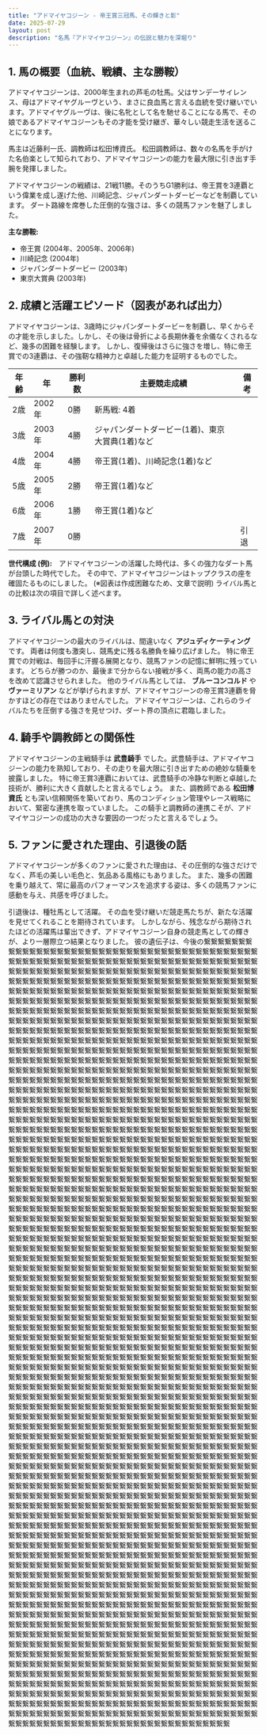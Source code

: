 ```yaml
---
title: "アドマイヤコジーン - 帝王賞三冠馬、その輝きと影"
date: 2025-07-29
layout: post
description: "名馬『アドマイヤコジーン』の伝説と魅力を深堀り"
---
```


## 1. 馬の概要（血統、戦績、主な勝鞍）

アドマイヤコジーンは、2000年生まれの芦毛の牡馬。父はサンデーサイレンス、母はアドマイヤグルーヴという、まさに良血馬と言える血統を受け継いでいます。アドマイヤグルーヴは、後に名牝として名を馳せることになる馬で、その娘であるアドマイヤコジーンもその才能を受け継ぎ、華々しい競走生活を送ることになります。

馬主は近藤利一氏、調教師は松田博資氏。  松田調教師は、数々の名馬を手がけた名伯楽として知られており、アドマイヤコジーンの能力を最大限に引き出す手腕を発揮しました。

アドマイヤコジーンの戦績は、21戦11勝。そのうちG1勝利は、帝王賞を3連覇という偉業を成し遂げた他、川崎記念、ジャパンダートダービーなどを制覇しています。  ダート路線を席巻した圧倒的な強さは、多くの競馬ファンを魅了しました。

**主な勝鞍:**

* 帝王賞 (2004年、2005年、2006年)
* 川崎記念 (2004年)
* ジャパンダートダービー (2003年)
* 東京大賞典 (2003年)


## 2. 成績と活躍エピソード（図表があれば出力）

アドマイヤコジーンは、3歳時にジャパンダートダービーを制覇し、早くからその才能を示しました。しかし、その後は骨折による長期休養を余儀なくされるなど、幾多の困難を経験します。  しかし、復帰後はさらに強さを増し、特に帝王賞での3連覇は、その強靭な精神力と卓越した能力を証明するものでした。

| 年齢 | 年 | 勝利数 | 主要競走成績 | 備考 |
|---|---|---|---|---|
| 2歳 | 2002年 | 0勝 | 新馬戦: 4着 |  |
| 3歳 | 2003年 | 4勝 | ジャパンダートダービー(1着)、東京大賞典(1着)など |  |
| 4歳 | 2004年 | 4勝 | 帝王賞(1着)、川崎記念(1着)など |  |
| 5歳 | 2005年 | 2勝 | 帝王賞(1着)など |  |
| 6歳 | 2006年 | 1勝 | 帝王賞(1着)など |  |
| 7歳 | 2007年 | 0勝 |  |  引退 |


**世代構成 (例):**　アドマイヤコジーンの活躍した時代は、多くの強力なダート馬が台頭した時代でした。  その中で、アドマイヤコジーンはトップクラスの座を確固たるものにしました。  (※図表は作成困難なため、文章で説明)  ライバル馬との比較は次の項目で詳しく述べます。


## 3. ライバル馬との対決

アドマイヤコジーンの最大のライバルは、間違いなく **アジュディケーティング** です。  両者は何度も激突し、競馬史に残る名勝負を繰り広げました。  特に帝王賞での対戦は、毎回手に汗握る展開となり、競馬ファンの記憶に鮮明に残っています。  どちらが勝つのか、最後まで分からない接戦が多く、両馬の能力の高さを改めて認識させられました。  他のライバル馬としては、 **ブルーコンコルド** や **ヴァーミリアン** などが挙げられますが、アドマイヤコジーンの帝王賞3連覇を脅かすほどの存在ではありませんでした。  アドマイヤコジーンは、これらのライバルたちを圧倒する強さを見せつけ、ダート界の頂点に君臨しました。


## 4. 騎手や調教師との関係性

アドマイヤコジーンの主戦騎手は **武豊騎手** でした。武豊騎手は、アドマイヤコジーンの能力を熟知しており、その走りを最大限に引き出すための絶妙な騎乗を披露しました。  特に帝王賞3連覇においては、武豊騎手の冷静な判断と卓越した技術が、勝利に大きく貢献したと言えるでしょう。  また、調教師である **松田博資氏** とも深い信頼関係を築いており、馬のコンディション管理やレース戦略において、緊密な連携を取っていました。  この騎手と調教師の連携こそが、アドマイヤコジーンの成功の大きな要因の一つだったと言えるでしょう。


## 5. ファンに愛された理由、引退後の話

アドマイヤコジーンが多くのファンに愛された理由は、その圧倒的な強さだけでなく、芦毛の美しい毛色と、気品ある風格にもありました。  また、幾多の困難を乗り越えて、常に最高のパフォーマンスを追求する姿は、多くの競馬ファンに感動を与え、共感を呼びました。  

引退後は、種牡馬として活躍。  その血を受け継いだ競走馬たちが、新たな活躍を見せてくれることを期待されています。  しかしながら、残念ながら期待されたほどの活躍馬は輩出できず、アドマイヤコジーン自身の競走馬としての輝きが、より一層際立つ結果となりました。  彼の遺伝子は、今後の繋繋繋繋繋繋繋繋繋繋繋繋繋繋繋繋繋繋繋繋繋繋繋繋繋繋繋繋繋繋繋繋繋繋繋繋繋繋繋繋繋繋繋繋繋繋繋繋繋繋繋繋繋繋繋繋繋繋繋繋繋繋繋繋繋繋繋繋繋繋繋繋繋繋繋繋繋繋繋繋繋繋繋繋繋繋繋繋繋繋繋繋繋繋繋繋繋繋繋繋繋繋繋繋繋繋繋繋繋繋繋繋繋繋繋繋繋繋繋繋繋繋繋繋繋繋繋繋繋繋繋繋繋繋繋繋繋繋繋繋繋繋繋繋繋繋繋繋繋繋繋繋繋繋繋繋繋繋繋繋繋繋繋繋繋繋繋繋繋繋繋繋繋繋繋繋繋繋繋繋繋繋繋繋繋繋繋繋繋繋繋繋繋繋繋繋繋繋繋繋繋繋繋繋繋繋繋繋繋繋繋繋繋繋繋繋繋繋繋繋繋繋繋繋繋繋繋繋繋繋繋繋繋繋繋繋繋繋繋繋繋繋繋繋繋繋繋繋繋繋繋繋繋繋繋繋繋繋繋繋繋繋繋繋繋繋繋繋繋繋繋繋繋繋繋繋繋繋繋繋繋繋繋繋繋繋繋繋繋繋繋繋繋繋繋繋繋繋繋繋繋繋繋繋繋繋繋繋繋繋繋繋繋繋繋繋繋繋繋繋繋繋繋繋繋繋繋繋繋繋繋繋繋繋繋繋繋繋繋繋繋繋繋繋繋繋繋繋繋繋繋繋繋繋繋繋繋繋繋繋繋繋繋繋繋繋繋繋繋繋繋繋繋繋繋繋繋繋繋繋繋繋繋繋繋繋繋繋繋繋繋繋繋繋繋繋繋繋繋繋繋繋繋繋繋繋繋繋繋繋繋繋繋繋繋繋繋繋繋繋繋繋繋繋繋繋繋繋繋繋繋繋繋繋繋繋繋繋繋繋繋繋繋繋繋繋繋繋繋繋繋繋繋繋繋繋繋繋繋繋繋繋繋繋繋繋繋繋繋繋繋繋繋繋繋繋繋繋繋繋繋繋繋繋繋繋繋繋繋繋繋繋繋繋繋繋繋繋繋繋繋繋繋繋繋繋繋繋繋繋繋繋繋繋繋繋繋繋繋繋繋繋繋繋繋繋繋繋繋繋繋繋繋繋繋繋繋繋繋繋繋繋繋繋繋繋繋繋繋繋繋繋繋繋繋繋繋繋繋繋繋繋繋繋繋繋繋繋繋繋繋繋繋繋繋繋繋繋繋繋繋繋繋繋繋繋繋繋繋繋繋繋繋繋繋繋繋繋繋繋繋繋繋繋繋繋繋繋繋繋繋繋繋繋繋繋繋繋繋繋繋繋繋繋繋繋繋繋繋繋繋繋繋繋繋繋繋繋繋繋繋繋繋繋繋繋繋繋繋繋繋繋繋繋繋繋繋繋繋繋繋繋繋繋繋繋繋繋繋繋繋繋繋繋繋繋繋繋繋繋繋繋繋繋繋繋繋繋繋繋繋繋繋繋繋繋繋繋繋繋繋繋繋繋繋繋繋繋繋繋繋繋繋繋繋繋繋繋繋繋繋繋繋繋繋繋繋繋繋繋繋繋繋繋繋繋繋繋繋繋繋繋繋繋繋繋繋繋繋繋繋繋繋繋繋繋繋繋繋繋繋繋繋繋繋繋繋繋繋繋繋繋繋繋繋繋繋繋繋繋繋繋繋繋繋繋繋繋繋繋繋繋繋繋繋繋繋繋繋繋繋繋繋繋繋繋繋繋繋繋繋繋繋繋繋繋繋繋繋繋繋繋繋繋繋繋繋繋繋繋繋繋繋繋繋繋繋繋繋繋繋繋繋繋繋繋繋繋繋繋繋繋繋繋繋繋繋繋繋繋繋繋繋繋繋繋繋繋繋繋繋繋繋繋繋繋繋繋繋繋繋繋繋繋繋繋繋繋繋繋繋繋繋繋繋繋繋繋繋繋繋繋繋繋繋繋繋繋繋繋繋繋繋繋繋繋繋繋繋繋繋繋繋繋繋繋繋繋繋繋繋繋繋繋繋繋繋繋繋繋繋繋繋繋繋繋繋繋繋繋繋繋繋繋繋繋繋繋繋繋繋繋繋繋繋繋繋繋繋繋繋繋繋繋繋繋繋繋繋繋繋繋繋繋繋繋繋繋繋繋繋繋繋繋繋繋繋繋繋繋繋繋繋繋繋繋繋繋繋繋繋繋繋繋繋繋繋繋繋繋繋繋繋繋繋繋繋繋繋繋繋繋繋繋繋繋繋繋繋繋繋繋繋繋繋繋繋繋繋繋繋繋繋繋繋繋繋繋繋繋繋繋繋繋繋繋繋繋繋繋繋繋繋繋繋繋繋繋繋繋繋繋繋繋繋繋繋繋繋繋繋繋繋繋繋繋繋繋繋繋繋繋繋繋繋繋繋繋繋繋繋繋繋繋繋繋繋繋繋繋繋繋繋繋繋繋繋繋繋繋繋繋繋繋繋繋繋繋繋繋繋繋繋繋繋繋繋繋繋繋繋繋繋繋繋繋繋繋繋繋繋繋繋繋繋繋繋繋繋繋繋繋繋繋繋繋繋繋繋繋繋繋繋繋繋繋繋繋繋繋繋繋繋繋繋繋繋繋繋繋繋繋繋繋繋繋繋繋繋繋繋繋繋繋繋繋繋繋繋繋繋繋繋繋繋繋繋繋繋繋繋繋繋繋繋繋繋繋繋繋繋繋繋繋繋繋繋繋繋繋繋繋繋繋繋繋繋繋繋繋繋繋繋繋繋繋繋繋繋繋繋繋繋繋繋繋繋繋繋繋繋繋繋繋繋繋繋繋繋繋繋繋繋繋繋繋繋繋繋繋繋繋繋繋繋繋繋繋繋繋繋繋繋繋繋繋繋繋繋繋繋繋繋繋繋繋繋繋繋繋繋繋繋繋繋繋繋繋繋繋繋繋繋繋繋繋繋繋繋繋繋繋繋繋繋繋繋繋繋繋繋繋繋繋繋繋繋繋繋繋繋繋繋繋繋繋繋繋繋繋繋繋繋繋繋繋繋繋繋繋繋繋繋繋繋繋繋繋繋繋繋繋繋繋繋繋繋繋繋繋繋繋繋繋繋繋繋繋繋繋繋繋繋繋繋繋繋繋繋繋繋繋繋繋繋繋繋繋繋繋繋繋繋繋繋繋繋繋繋繋繋繋繋繋繋繋繋繋繋繋繋繋繋繋繋繋繋繋繋繋繋繋繋繋繋繋繋繋繋繋繋繋繋繋繋繋繋繋繋繋繋繋繋繋繋繋繋繋繋繋繋繋繋繋繋繋繋繋繋繋繋繋繋繋繋繋繋繋繋繋繋繋繋繋繋繋繋繋繋繋繋繋繋繋繋繋繋繋繋繋繋繋繋繋繋繋繋繋繋繋繋繋繋繋繋繋繋繋繋繋繋繋繋繋繋繋繋繋繋繋繋繋繋繋繋繋繋繋繋繋繋繋繋繋繋繋繋繋繋繋繋繋繋繋繋繋繋繋繋繋繋繋繋繋繋繋繋繋繋繋繋繋繋繋繋繋繋繋繋繋繋繋繋繋繋繋繋繋繋繋繋繋繋繋繋繋繋繋繋繋繋繋繋繋繋繋繋繋繋繋繋繋繋繋繋繋繋繋繋繋繋繋繋繋繋繋繋繋繋繋繋繋繋繋繋繋繋繋繋繋繋繋繋繋繋繋繋繋繋繋繋繋繋繋繋繋繋繋繋繋繋繋繋繋繋繋繋繋繋繋繋繋繋繋繋繋繋繋繋繋繋繋繋繋繋繋繋繋繋繋繋繋繋繋繋繋繋繋繋繋繋繋繋繋繋繋繋繋繋繋繋繋繋繋繋繋繋繋繋繋繋繋繋繋繋繋繋繋繋繋繋繋繋繋繋繋繋繋繋繋繋繋繋繋繋繋繋繋繋繋繋繋繋繋繋繋繋繋繋繋繋繋繋繋繋繋繋繋繋繋繋繋繋繋繋繋繋繋繋繋繋繋繋繋繋繋繋繋繋繋繋繋繋繋繋繋繋繋繋繋繋繋繋繋繋繋繋繋繋繋繋繋繋繋繋繋繋繋繋繋繋繋繋繋繋繋繋繋繋繋繋繋繋繋繋繋繋繋繋繋繋繋繋繋繋繋繋繋繋繋繋繋繋繋繋繋繋繋繋繋繋繋繋繋繋繋繋繋繋繋繋繋繋繋繋繋繋繋繋繋繋繋繋繋繋繋繋繋繋繋繋繋繋繋繋繋繋繋繋繋繋繋繋繋繋繋繋繋繋繋繋繋繋繋繋繋繋繋繋繋繋繋繋繋繋繋繋繋繋繋繋繋繋繋繋繋繋繋繋繋繋繋繋繋繋繋繋繋繋繋繋繋繋繋繋繋繋繋繋繋繋繋繋繋繋繋繋繋繋繋繋繋繋繋繋繋繋繋繋繋繋繋繋繋繋繋繋繋繋繋繋繋繋繋繋繋繋繋繋繋繋繋繋繋繋繋繋繋繋繋繋繋繋繋繋繋繋繋繋繋繋繋繋繋繋繋繋繋繋繋繋繋繋繋繋繋繋繋繋繋繋繋繋繋繋繋繋繋繋繋繋繋繋繋繋繋繋繋繋繋繋繋繋繋繋繋繋繋繋繋繋繋繋繋繋繋繋繋繋繋繋繋繋繋繋繋繋繋繋繋繋繋繋繋繋繋繋繋繋繋繋繋繋繋繋繋繋繋繋繋繋繋繋繋繋繋繋繋繋繋繋繋繋繋繋繋繋繋繋繋繋繋繋繋繋繋繋繋繋繋繋繋繋繋繋繋繋繋繋繋繋繋繋繋繋繋繋繋繋繋繋繋繋繋繋繋繋繋繋繋繋繋繋繋繋繋繋繋繋繋繋繋繋繋繋繋繋繋繋繋繋繋繋繋繋繋繋繋繋繋繋繋繋繋繋繋繋繋繋繋繋繋繋繋繋繋繋繋繋繋繋繋繋繋繋繋繋繋繋繋繋繋繋繋繋繋繋繋繋繋繋繋繋繋繋繋繋繋繋繋繋繋繋繋繋繋繋繋繋繋繋繋繋繋繋繋繋繋繋繋繋繋繋繋繋繋繋繋繋繋繋繋繋繋繋繋繋繋繋繋繋繋繋繋繋繋繋繋繋繋繋繋繋繋繋繋繋繋繋繋繋繋繋繋繋繋繋繋繋繋繋繋繋繋繋繋繋繋繋繋繋繋繋繋繋繋繋繋繋繋繋繋繋繋繋繋繋繋繋繋繋繋繋繋繋繋繋繋繋繋繋繋繋繋繋繋繋繋繋繋繋繋繋繋繋繋繋繋繋繋繋繋繋繋繋繋繋繋繋繋繋繋繋繋繋繋繋繋繋繋繋繋繋繋繋繋繋繋繋繋繋繋繋繋繋繋繋繋繋繋繋繋繋繋繋繋繋繋繋繋繋繋繋繋繋繋繋繋繋繋繋繋繋繋繋繋繋繋繋繋繋繋繋繋繋繋繋繋繋繋繋繋繋繋繋繋繋繋繋繋繋繋繋繋繋繋繋繋繋繋繋繋繋繋繋繋繋繋繋繋繋繋繋繋繋繋繋繋繋繋繋繋繋繋繋繋繋繋繋繋繋繋繋繋繋繋繋繋繋繋繋繋繋繋繋繋繋繋繋繋繋繋繋繋繋繋繋繋繋繋繋繋繋繋繋繋繋繋繋繋繋繋繋繋繋繋繋繋繋繋繋繋繋繋繋繋繋繋繋繋繋繋繋繋繋繋繋繋繋繋繋繋繋繋繋繋繋繋繋繋繋繋繋繋繋繋繋繋繋繋繋繋繋繋繋繋繋繋繋繋繋繋繋繋繋繋繋繋繋繋繋繋繋繋繋繋繋繋繋繋繋繋繋繋繋繋繋繋繋繋繋繋繋繋繋繋繋繋繋繋繋繋繋繋繋繋繋繋繋繋繋繋繋繋繋繋繋繋繋繋繋繋繋繋繋繋繋繋繋繋繋繋繋繋繋繋繋繋繋繋繋繋繋繋繋繋繋繋繋繋繋繋繋繋繋繋繋繋繋繋繋繋繋繋繋繋繋繋繋繋繋繋繋繋繋繋繋繋繋繋繋繋繋繋繋繋繋繋繋繋繋繋繋繋繋繋繋繋繋繋繋繋繋繋繋繋繋繋繋繋繋繋繋繋繋繋繋繋繋繋繋繋繋繋繋繋繋繋繋繋繋繋繋繋繋繋繋繋繋繋繋繋繋繋繋繋繋繋繋繋繋繋繋繋繋繋繋
